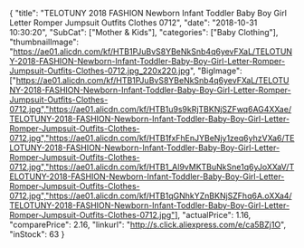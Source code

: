 {
	"title": "TELOTUNY 2018 FASHION Newborn Infant Toddler Baby Boy Girl Letter Romper Jumpsuit Outfits Clothes 0712",
	"date": "2018-10-31 10:30:20",
	"SubCat": ["Mother & Kids"],
	"categories": ["Baby Clothing"],
	"thumbnailImage": "https://ae01.alicdn.com/kf/HTB1PJuBvS8YBeNkSnb4q6yevFXaL/TELOTUNY-2018-FASHION-Newborn-Infant-Toddler-Baby-Boy-Girl-Letter-Romper-Jumpsuit-Outfits-Clothes-0712.jpg_220x220.jpg",
	"BigImage": ["https://ae01.alicdn.com/kf/HTB1PJuBvS8YBeNkSnb4q6yevFXaL/TELOTUNY-2018-FASHION-Newborn-Infant-Toddler-Baby-Boy-Girl-Letter-Romper-Jumpsuit-Outfits-Clothes-0712.jpg","https://ae01.alicdn.com/kf/HTB1u9s9kRjTBKNjSZFwq6AG4XXae/TELOTUNY-2018-FASHION-Newborn-Infant-Toddler-Baby-Boy-Girl-Letter-Romper-Jumpsuit-Outfits-Clothes-0712.jpg","https://ae01.alicdn.com/kf/HTB1fxFhEnJYBeNjy1zeq6yhzVXa6/TELOTUNY-2018-FASHION-Newborn-Infant-Toddler-Baby-Boy-Girl-Letter-Romper-Jumpsuit-Outfits-Clothes-0712.jpg","https://ae01.alicdn.com/kf/HTB1_Al9vMKTBuNkSne1q6yJoXXaV/TELOTUNY-2018-FASHION-Newborn-Infant-Toddler-Baby-Boy-Girl-Letter-Romper-Jumpsuit-Outfits-Clothes-0712.jpg","https://ae01.alicdn.com/kf/HTB1qGNhkYZnBKNjSZFhq6A.oXXa4/TELOTUNY-2018-FASHION-Newborn-Infant-Toddler-Baby-Boy-Girl-Letter-Romper-Jumpsuit-Outfits-Clothes-0712.jpg"],
	"actualPrice": 1.16,
	"comparePrice": 2.16,
	"linkurl": "http://s.click.aliexpress.com/e/ca5BZj1O",
	"inStock": 63
}
